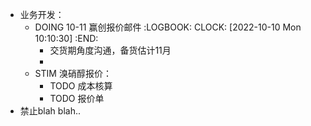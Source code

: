 - 业务开发：
	- DOING 10-11 赢创报价邮件
	  :LOGBOOK:
	  CLOCK: [2022-10-10 Mon 10:10:30]
	  :END:
		- 交货期角度沟通，备货估计11月
		-
	- STIM 溴硝醇报价：
		- TODO 成本核算
		- TODO 报价单
- 禁止blah blah..